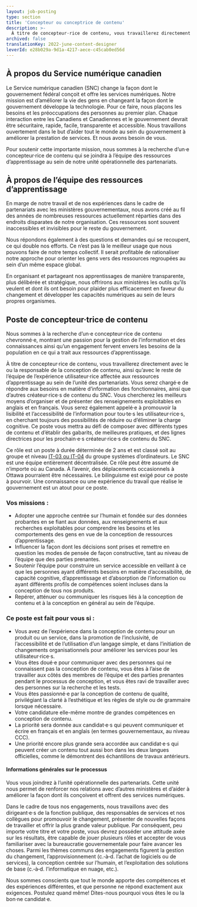 ```yaml
---
layout: job-posting
type: section
title: 'Concepteur ou conceptrice de contenu'
description: >-
  À titre de concepteur·rice de contenu, vous travaillerez directement avec le ou la responsable de la conception de contenu, ainsi qu’avec le reste de l’équipe de l’expérience utilisateur·rice affectée aux ressources d’apprentissage au sein de l’unité des partenariats. Vous serez chargé·e de répondre aux besoins en matière d’information des fonctionnaires, ainsi que d’autres créateur·rice·s de contenu du SNC. Vous chercherez les meilleurs moyens d’organiser et de présenter des renseignements exploitables en anglais et en français. Vous serez également appelé·e à promouvoir la lisibilité et l’accessibilité de l’information pour tou·te·s les utilisateur·rice·s, en cherchant toujours des possibilités de réduire ou d’éliminer la charge cognitive. Ce poste vous mettra au défi de composer avec différents types de contenu et d’établir des gabarits, de meilleures pratiques, et des lignes directrices pour les prochain·e·s créateur·rice·s de contenu du SNC.
archived: false
translationKey: 2022-june-content-designer
leverId: e28b029a-9d1a-4217-aece-c45cab0ed56d
---
```


## À propos du Service numérique canadien
Le Service numérique canadien (SNC) change la façon dont le gouvernement fédéral conçoit et offre les services numériques. Notre mission est d’améliorer la vie des gens en changeant la façon dont le gouvernement développe la technologie. Pour ce faire, nous plaçons les besoins et les préoccupations des personnes au premier plan. Chaque interaction entre les Canadiens et Canadiennes et le gouvernement devrait être sécuritaire, rapide, facile, transparente et accessible. Nous travaillons ouvertement dans le but d’aider tout le monde au sein du gouvernement à améliorer la prestation de services. Et nous avons besoin de vous.

Pour soutenir cette importante mission, nous sommes à la recherche d’un·e concepteur·rice de contenu qui se joindra à l’équipe des ressources d’apprentissage au sein de notre unité opérationnelle des partenariats. 

## À propos de l’équipe des ressources d’apprentissage
En marge de notre travail et de nos expériences dans le cadre de partenariats avec les ministères gouvernementaux, nous avons créé au fil des années de nombreuses ressources actuellement réparties dans des endroits disparates de notre organisation. Ces ressources sont souvent inaccessibles et invisibles pour le reste du gouvernement. 

Nous répondons également à des questions et demandes qui se recoupent, ce qui double nos efforts. Ce n’est pas là le meilleur usage que nous pouvons faire de notre temps collectif. Il serait profitable de rationaliser notre approche pour orienter les gens vers des ressources regroupées au sein d’un même espace global. 

En organisant et partageant nos apprentissages de manière transparente, plus délibérée et stratégique, nous offrirons aux ministères les outils qu’ils veulent et dont ils ont besoin pour plaider plus efficacement en faveur du changement et développer les capacités numériques au sein de leurs propres organismes.

## Poste de concepteur·trice de contenu
Nous sommes à la recherche d’un·e concepteur·rice de contenu chevronné·e, montrant une passion pour la gestion de l’information et des connaissances ainsi qu’un engagement fervent envers les besoins de la population en ce qui a trait aux ressources d’apprentissage.

À titre de concepteur·rice de contenu, vous travaillerez directement avec le ou la responsable de la conception de contenu, ainsi qu’avec le reste de l’équipe de l’expérience utilisateur·rice affectée aux ressources d’apprentissage au sein de l’unité des partenariats. Vous serez chargé·e de répondre aux besoins en matière d’information des fonctionnaires, ainsi que d’autres créateur·rice·s de contenu du SNC. Vous chercherez les meilleurs moyens d’organiser et de présenter des renseignements exploitables en anglais et en français. Vous serez également appelé·e à promouvoir la lisibilité et l’accessibilité de l’information pour tou·te·s les utilisateur·rice·s, en cherchant toujours des possibilités de réduire ou d’éliminer la charge cognitive. Ce poste vous mettra au défi de composer avec différents types de contenu et d’établir des gabarits, de meilleures pratiques, et des lignes directrices pour les prochain·e·s créateur·rice·s de contenu du SNC.

Ce rôle est un poste à durée déterminée de 2 ans et est classé soit au groupe et niveau [IT-03 ou IT-04](https://www.tbs-sct.canada.ca/agreements-conventions/view-visualiser-fra.aspx?id=1#toc27633227634) du groupe systèmes d’ordinateurs. Le SNC est une équipe entièrement décentralisée. Ce rôle peut être assumé de n’importe où au Canada. À l’avenir, des déplacements occasionnels à Ottawa pourraient être nécessaires. Le bilinguisme est exigé pour ce poste à pourvoir. Une connaissance ou une expérience du travail que réalise le gouvernement est un atout pour ce poste.

### Vos missions :

- Adopter une approche centrée sur l’humain et fondée sur des données probantes en se fiant aux données, aux renseignements et aux recherches exploitables pour comprendre les besoins et les comportements des gens en vue de la conception de ressources d’apprentissage.
- Influencer la façon dont les décisions sont prises et remettre en question les modes de pensée de façon constructive, tant au niveau de l’équipe que des parties prenantes.
- Soutenir l’équipe pour construire un service accessible en veillant à ce que les personnes ayant différents besoins en matière d’accessibilité, de capacité cognitive, d’apprentissage et d’absorption de l’information ou ayant différents profils de compétences soient incluses dans la conception de tous nos produits.
- Repérer, atténuer ou communiquer les risques liés à la conception de contenu et à la conception en général au sein de l’équipe.

### Ce poste est fait pour vous si :

- Vous avez de l’expérience dans la conception de contenu pour un produit ou un service, dans la promotion de l’inclusivité, de l’accessibilité et de l’utilisation d’un langage simple, et dans l’initiation de changements organisationnels pour améliorer les services pour les utilisateur·rice·s.
- Vous êtes doué·e pour communiquer avec des personnes qui ne connaissent pas la conception de contenu, vous êtes à l’aise de travailler aux côtés des membres de l’équipe et des parties prenantes pendant le processus de conception, et vous êtes ravi de travailler avec des personnes sur la recherche et les tests.
- Vous êtes passionné·e par la conception de contenu de qualité, privilégiant la clarté à l’esthétique et les règles de style ou de grammaire lorsque nécessaire.
- Votre candidature elle-même montre de grandes compétences en conception de contenu. 
- La priorité sera donnée aux candidat·e·s qui peuvent communiquer et écrire en français et en anglais (en termes gouvernementaux, au niveau CCC).
- Une priorité encore plus grande sera accordée aux candidat·e·s qui peuvent créer un contenu tout aussi bon dans les deux langues officielles, comme le démontrent des échantillons de travaux antérieurs. 

#### Informations générales sur le processus
Vous vous joindrez à l’unité opérationnelle des partenariats. Cette unité nous permet de renforcer nos relations avec d’autres ministères et d’aider à améliorer la façon dont ils conçoivent et offrent des services numériques.  

Dans le cadre de tous nos engagements, nous travaillons avec des dirigeant·e·s de la fonction publique, des responsables de services et nos collègues pour promouvoir le changement, présenter de nouvelles façons de travailler et offrir la plus grande valeur publique. Par conséquent, peu importe votre titre et votre poste, vous devrez posséder une attitude axée sur les résultats, être capable de jouer plusieurs rôles et accepter de vous familiariser avec la bureaucratie gouvernementale pour faire avancer les choses. Parmi les thèmes communs des engagements figurent la gestion du changement, l’approvisionnement (c.‑à‑d. l’achat de logiciels ou de services), la conception centrée sur l’humain, et l’exploitation des solutions de base (c.‑à‑d. l’informatique en nuage, etc.).

Nous sommes conscients que tout le monde apporte des compétences et des expériences différentes, et que personne ne répond exactement aux exigences. Postulez quand même! Dites-nous pourquoi vous êtes le ou la bon·ne candidat·e.

